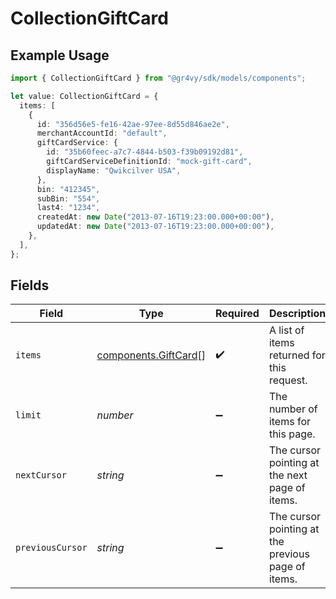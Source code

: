 # CollectionGiftCard

## Example Usage

```typescript
import { CollectionGiftCard } from "@gr4vy/sdk/models/components";

let value: CollectionGiftCard = {
  items: [
    {
      id: "356d56e5-fe16-42ae-97ee-8d55d846ae2e",
      merchantAccountId: "default",
      giftCardService: {
        id: "35b60feec-a7c7-4844-b503-f39b09192d81",
        giftCardServiceDefinitionId: "mock-gift-card",
        displayName: "Qwikcilver USA",
      },
      bin: "412345",
      subBin: "554",
      last4: "1234",
      createdAt: new Date("2013-07-16T19:23:00.000+00:00"),
      updatedAt: new Date("2013-07-16T19:23:00.000+00:00"),
    },
  ],
};
```

## Fields

| Field                                                        | Type                                                         | Required                                                     | Description                                                  | Example                                                      |
| ------------------------------------------------------------ | ------------------------------------------------------------ | ------------------------------------------------------------ | ------------------------------------------------------------ | ------------------------------------------------------------ |
| `items`                                                      | [components.GiftCard](../../models/components/giftcard.md)[] | :heavy_check_mark:                                           | A list of items returned for this request.                   |                                                              |
| `limit`                                                      | *number*                                                     | :heavy_minus_sign:                                           | The number of items for this page.                           | 20                                                           |
| `nextCursor`                                                 | *string*                                                     | :heavy_minus_sign:                                           | The cursor pointing at the next page of items.               | ZXhhbXBsZTE                                                  |
| `previousCursor`                                             | *string*                                                     | :heavy_minus_sign:                                           | The cursor pointing at the previous page of items.           | Xkjss7asS                                                    |